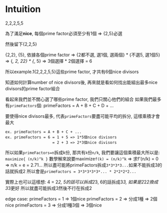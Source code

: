 # Intuition

2,2,2,5,5

為了滿足**nice**, 每個prime factor必須至少有1個
=> {2,5}必選

然後留下{2,2,5}

{2,2}, {5}, 依據各個prime factor
=> {2都不選, 選1個, 選兩個} * {不選5, 選1個5}
=> {_, 2, 22} * {_, 5}
=> 3個選擇 * 2個選擇 = 6

所以example.1{2,2,2,5,5}這些prime factor, 才共有6個nice divisors

知道如何計算number of nice divisors後, 再來就是看如何找出能組出最多nice divisors的prime factor組合

看起來我們並不關心選了哪些prime factor, 我們只關心他們的組合
如果我們最多有`primeFactors`個: primeFactors = A + B + C + D + ...

要使得nice divisors最多, 代表`primeFactors`要盡可能平均的拆分, 這樣乘積才會最大
```
ex. primeFactors = A + B + C + ...
ex. primeFactors = 6 = 1 + 5 => 1*5個nice divisors
                     = 2 + 3 => 2*3個nice divisors
```

所以如果`primeFactors=n`拆成k份, 那共有`k`份`n/k`, 我們要讓這個乘積最大所以是: `maximize{ (n/k)^k }`
數學解來說要maximize`f(k) = (n/k)^k` => 求f'(n/k) = 0 => n/k = e = 2.71...
所以盡可能將primeFactors拆成`3*3*3*3...`如果不能拆成3的話就拆成2
所以會是`primeFactors = 3*3*3*3*3*... * 2*2*2*2...`

實際上也可以這樣想: 4 = 2*2, 5的話可以拆成2*3, 6的話拆成3*3, 如果是2*2*2換成3*3更好
所以就盡可能拆成3然後不行在拆成2

edge case:
primeFactors = 1 => 1個nice
primeFactors = 2 => 分成1種 => 2個nice
primeFactors = 3 => 分成1種3個 => 3個nice